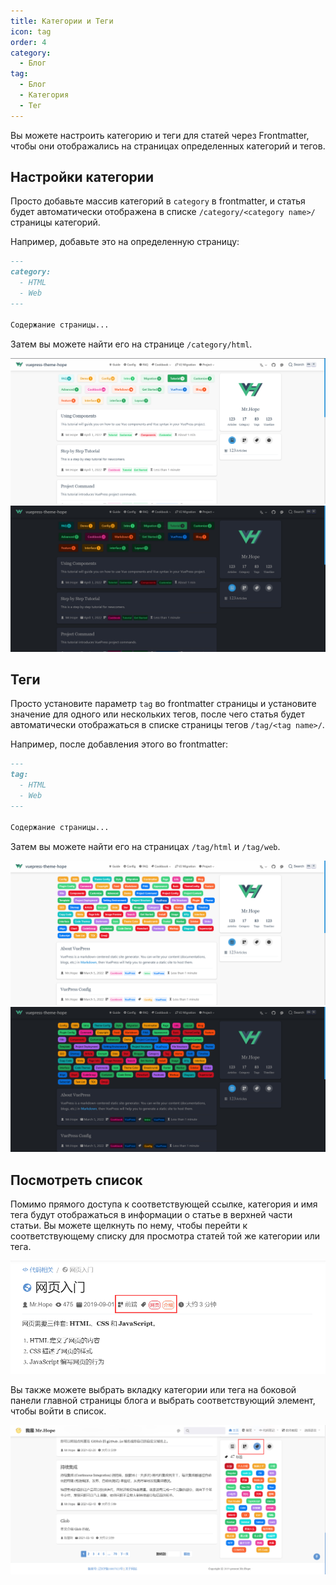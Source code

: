 ```yaml
---
title: Категории и Теги
icon: tag
order: 4
category:
  - Блог
tag:
  - Блог
  - Категория
  - Тег
---
```


Вы можете настроить категорию и теги для статей через Frontmatter, чтобы они отображались на страницах определенных категорий и тегов.

<!-- more -->

## Настройки категории

Просто добавьте массив категорий в `category` в frontmatter, и статья будет автоматически отображена в списке `/category/<category name>/` страницы категорий.

Например, добавьте это на определенную страницу:

```md
---
category:
  - HTML
  - Web
---

Содержание страницы...
```

Затем вы можете найти его на странице `/category/html`.

![Категория](./assets/category-light.png#light)
![Категория](./assets/category-dark.png#dark)

## Теги

Просто установите параметр `tag` во frontmatter страницы и установите значение для одного или нескольких тегов, после чего статья будет автоматически отображаться в списке страницы тегов `/tag/<tag name>/`.

Например, после добавления этого во frontmatter:

```md
---
tag:
  - HTML
  - Web
---

Содержание страницы...
```

Затем вы можете найти его на страницах `/tag/html` и `/tag/web`.

![Тег](./assets/tag-light.png#light)
![Тег](./assets/tag-dark.png#dark)

## Посмотреть список

Помимо прямого доступа к соответствующей ссылке, категория и имя тега будут отображаться в информации о статье в верхней части статьи. Вы можете щелкнуть по нему, чтобы перейти к соответствующему списку для просмотра статей той же категории или тега.

![Информация о статье](./assets/info.png)

Вы также можете выбрать вкладку категории или тега на боковой панели главной страницы блога и выбрать соответствующий элемент, чтобы войти в список.

![Вкладка боковой панели](./assets/sidebar.png)
